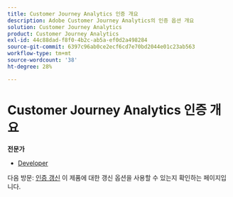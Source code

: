 ```yaml
---
title: Customer Journey Analytics 인증 개요
description: Adobe Customer Journey Analytics의 인증 옵션 개요
solution: Customer Journey Analytics
product: Customer Journey Analytics
exl-id: 44c88dad-f8f0-4b2c-ab5a-ef0d2a498284
source-git-commit: 6397c96ab0ce2ecf6cd7e70bd2044e01c23ab563
workflow-type: tm+mt
source-wordcount: '38'
ht-degree: 28%

---
```


# Customer Journey Analytics 인증 개요

**전문가**

* [Developer](/help/certifications/acja/acja-e-developer.md) <!--AD0-E604-->

다음 방문: [인증 갱신](/help/certifications/renew.md) 이 제품에 대한 갱신 옵션을 사용할 수 있는지 확인하는 페이지입니다.
